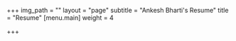 +++
img_path = ""
layout = "page"
subtitle = "Ankesh Bharti's Resume"
title = "Resume"
[menu.main]
weight = 4

+++
<!-- insert just before the closing body tag </body> -->
<script src='/path-to-your-javascript-file/pdfobject.js'></script>
<script>
PDFObject.embed("https://raw.githubusercontent.com/shermisaurus/ankeshb/eb34b343bf4a835e03f828cbd4fd1f6941c328ed/content/Ankesh_Bharti_s_Resume.pdf");
</script>